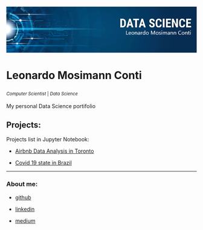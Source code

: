 <p align="center">
  <img src="/img/banner.png" >
</p>

# Leonardo Mosimann Conti
<sub> *Computer Scientist* | *Data Science* <sub>

My personal Data Science portifolio

## Projects: 
Projects list in Jupyter Notebook:
  
 * [Airbnb Data Analysis in Toronto](https://github.com/Leomconti/data_science/blob/main/airbnb_data_analysis_toronto.ipynb)
  
 * [Covid 19 state in Brazil](https://github.com/Leomconti/data_science/blob/main/Covid_19_state_in_Brazil.ipynb)
  
  ---
  
### About me:
* [github](https://github.com/Leomconti)

* [linkedin](https://www.linkedin.com/in/leomconti/)

* [medium](https://medium.com/@leomconti)
  
 
